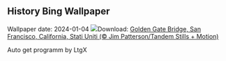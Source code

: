 ## History Bing Wallpaper
Wallpaper date: 2024-01-04
![](https://www.bing.com/th?id=OHR.GoldenGateLight_IT-IT6075752946_UHD.jpg&w=1000)Download: [Golden Gate Bridge, San Francisco, California, Stati Uniti (© Jim Patterson/Tandem Stills + Motion)](https://www.bing.com/th?id=OHR.GoldenGateLight_IT-IT6075752946_UHD.jpg)

Auto get programm by LtgX
